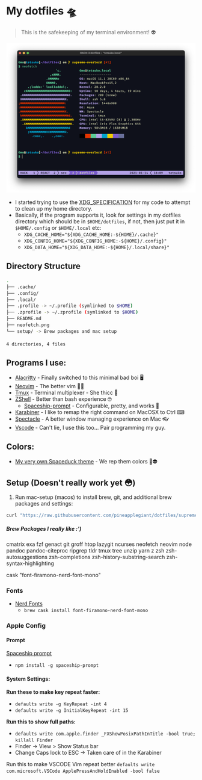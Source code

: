 # My dotfiles 🛸

> This is the safekeeping of my terminal environment! 👽

[sysinfo]: ./neofetch.png "A Neofetch screenshot of my mac system"

![Neofetch information][sysinfo]

- I started trying to use the [XDG_SPECIFICATION](https://specifications.freedesktop.org/basedir-spec/basedir-spec-latest.html) for my code to attempt to clean up my home directory.
- Basically, if the program supports it, look for settings in my dotfiles directory which should be in `$HOME/dotfiles`, if not, then just put it in `$HOME/.config` or `$HOME/.local` etc:
  - `XDG_CACHE_HOME="${XDG_CACHE_HOME:-${HOME}/.cache}"`
  - `XDG_CONFIG_HOME="${XDG_CONFIG_HOME:-${HOME}/.config}"`
  - `XDG_DATA_HOME="${XDG_DATA_HOME:-${HOME}/.local/share}"`

## Directory Structure

```bash
.
├── .cache/
├── .config/
├── .local/
├── .profile -> ~/.profile (symlinked to $HOME)
├── .zprofile -> ~/.zprofile (symlinked to $HOME)
├── README.md
├── neofetch.png
└── setup/ -> Brew packages and mac setup

4 directories, 4 files

```

## Programs I use:

- [Alacritty](https://github.com/alacritty/alacritty "Alacritty's Github") - Finally switched to this minimal bad boi 🖥
- [Neovim](https://neovim.io "NeoVim's Homepage") - The better vim 👀🔥
- [Tmux](https://github.com/tmux/tmux/wiki "Tmux's Homepage") - Terminal multiplexer - She thicc 🍑
- [ZShell](http://zsh.sourceforge.net/ "The Z shell's Homepage") - Better than bash experience 🤓
  - [Spaceship-prompt](https://github.com/denysdovhan/spaceship-prompt "Spaceship prompt Github") - Configurable, pretty, and works 🚀
- [Karabiner](https://karabiner-elements.pqrs.org/ "Karabiner Elements home page") - I like to remap the right command on MacOSX to Ctrl ⌨
- [Spectacle](https://www.spectacleapp.com/ "Spectacle Elements home page") - A better window managing experience on Mac 👓
- [Vscode](https://code.visualstudio.com "VSCode's homepage") - Can't lie, I use this too... Pair programming my guy.

## Colors:

- [My very own Spaceduck theme](https://github.com/pineapplegiant/spaceduck-theme "My Personal Color scheme :3") - We rep them colors 🦆👽

## Setup (Doesn't really work yet 😳)

1. Run mac-setup (macos) to install brew, git, and additional brew packages and settings:

```bash
curl "https://raw.githubusercontent.com/pineapplegiant/dotfiles/supreme-overlord/setup/macos" | bash
```

##### Brew Packages I really like :')

cmatrix
exa
fzf
genact
git
groff
htop
lazygit
ncurses
neofetch
neovim
node
pandoc
pandoc-citeproc
ripgrep
tldr
tmux
tree
unzip
yarn
z
zsh
zsh-autosuggestions
zsh-completions
zsh-history-substring-search
zsh-syntax-highlighting

cask "font-firamono-nerd-font-mono"

### Fonts

- [Nerd Fonts](https://github.com/ryanoasis/nerd-fonts)
  - `brew cask install font-firamono-nerd-font-mono`

### Apple Config

#### Prompt

[Spaceship prompt](https://github.com/denysdovhan/spaceship-prompt)

- `npm install -g spaceship-prompt`

#### System Settings:

**Run these to make key repeat faster:**

- `defaults write -g KeyRepeat -int 4`
- `defaults write -g InitialKeyRepeat -int 15`

**Run this to show full paths:**

- `defaults write com.apple.finder _FXShowPosixPathInTitle -bool true; killall Finder`
- Finder -> View > Show Status bar
- Change Caps lock to ESC -> Taken care of in the Karabiner

Run this to make VSCODE Vim repeat better
`defaults write com.microsoft.VSCode ApplePressAndHoldEnabled -bool false`
